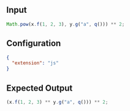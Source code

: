 
## Input
```javascript input
Math.pow(x.f(1, 2, 3), y.g("a", q())) ** 2;
```

## Configuration
```json configuration
{
  "extension": "js"
}
```

## Expected Output
```javascript expected output
(x.f(1, 2, 3) ** y.g("a", q())) ** 2;
```
